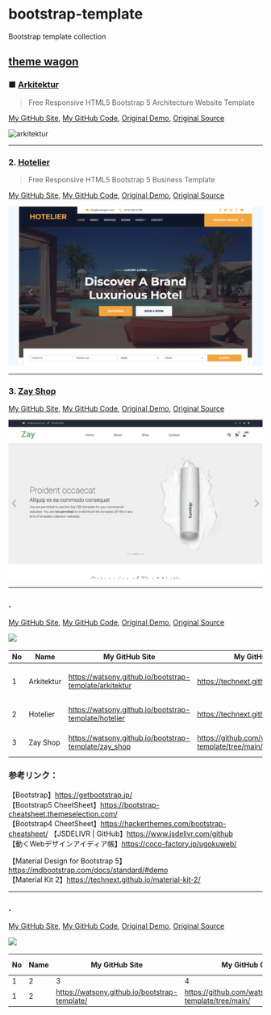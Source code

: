 # bootstrap-template
Bootstrap template collection

## [theme wagon](https://themewagon.com)

### ■ [Arkitektur](https://watsony.github.io/bootstrap-template/arkitektur)

> Free Responsive HTML5 Bootstrap 5 Architecture Website Template

[My GitHub Site](https://watsony.github.io/bootstrap-template/arkitektur), 
[My GitHub Code](https://github.com/watsony/bootstrap-template/tree/main/arkitektur),
[Original Demo](https://technext.github.io/arkitektur),
[Original Source](https://themewagon.com/themes/free-responsive-html5-bootstrap-5-architecture-website-template-arkitektur)

![arkitektur](image/arkitektur.png)

---

### 2. [Hotelier](https://watsony.github.io/bootstrap-template/hotelier)

> Free Responsive HTML5 Bootstrap 5 Business Template

[My GitHub Site](https://watsony.github.io/bootstrap-template/hotelier),
[My GitHub Code](https://github.com/watsony/bootstrap-template/tree/main/hotelier),
[Original Demo](https://technext.github.io/hotelier),
[Original Source](https://themewagon.com/themes/free-responsive-html5-bootstrap-5-hotel-template-hotelier/)

![hotelier](image/hotelier.png)


---

### 3. [Zay Shop](https://watsony.github.io/bootstrap-template/zay_shop)

> 

[My GitHub Site](https://watsony.github.io/bootstrap-template/zay_shop),
[My GitHub Code](https://github.com/watsony/bootstrap-template/tree/main/zay_shop),
[Original Demo](https://technext.github.io/zay_shop),
[Original Source](https://themewagon.com/themes/free-bootstrap-5-html-5-ecommerce-website-template-zay-shop/)

![zay_shop](image/zay_shop.png)


---

### . [](https://watsony.github.io/bootstrap-template/)

> 

[My GitHub Site](https://watsony.github.io/bootstrap-template/),
[My GitHub Code](https://github.com/watsony/bootstrap-template/tree/main/),
[Original Demo](https://technext.github.io/),
[Original Source]()

![](image/.png)


|  No  |  Name  |  My GitHub Site  |  My GitHub Code  |  Original Demo  |  Original Source  |
| ---- | ---- | ---- | ---- | ---- | ---- |
|  1  |  Arkitektur  |  https://watsony.github.io/bootstrap-template/arkitektur  |  https://technext.github.io/arkitektur  |  https://technext.github.io/arkitektur/  |  https://themewagon.com/themes/free-responsive-html5-bootstrap-5-architecture-website-template-arkitektur/  |
|  2  |  Hotelier  |  https://watsony.github.io/bootstrap-template/hotelier  |  https://technext.github.io/hotelier  |  https://technext.github.io/hotelier/  |  https://themewagon.com/themes/free-responsive-html5-bootstrap-5-hotel-template-hotelier/  |
|  3  |  Zay Shop  |  https://watsony.github.io/bootstrap-template/zay_shop  |  https://github.com/watsony/bootstrap-template/tree/main/zay_shop  |  https://technext.github.io/zay_shop  |  https://themewagon.com/themes/free-bootstrap-5-html-5-ecommerce-website-template-zay-shop/  |

### 参考リンク：
【Bootstrap】https://getbootstrap.jp/  
【Bootstrap5 CheetSheet】https://bootstrap-cheatsheet.themeselection.com/  
【Bootstrap4 CheetSheet】https://hackerthemes.com/bootstrap-cheatsheet/
【JSDELIVR | GitHub】https://www.jsdelivr.com/github  
【動くWebデザインアイディア帳】https://coco-factory.jp/ugokuweb/  

【Material Design for Bootstrap 5】https://mdbootstrap.com/docs/standard/#demo  
【Material Kit 2】https://technext.github.io/material-kit-2/  



---

### . [](https://watsony.github.io/bootstrap-template/)

> 

[My GitHub Site](https://watsony.github.io/bootstrap-template/),
[My GitHub Code](https://github.com/watsony/bootstrap-template/tree/main/),
[Original Demo](https://technext.github.io/),
[Original Source]()

![](image/.png)



|  No  |  Name  |  My GitHub Site  |  My GitHub Code  |  Original Demo  |  Original Source  |
| ---- | ---- | ---- | ---- | ---- | ---- |
|  1  |  2  |  3  |  4  |  5  |  6  |
|  1  |  2  |  https://watsony.github.io/bootstrap-template/  |  https://github.com/watsony/bootstrap-template/tree/main/  |  https://technext.github.io/  |  6  |